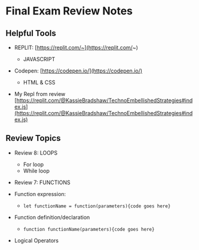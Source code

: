 # Final Exam Review Notes

## Helpful Tools

* REPLIT: [https://replit.com/~](https://replit.com/~)
  * JAVASCRIPT
* Codepen: [https://codepen.io/](https://codepen.io/)
  * HTML & CSS

* My Repl from review [https://replit.com/@KassieBradshaw/TechnoEmbellishedStrategies#index.js](https://replit.com/@KassieBradshaw/TechnoEmbellishedStrategies#index.js)

## Review Topics

* Review 8: LOOPS
  * For loop
  * While loop

* Review 7: FUNCTIONS

* Function expression:
  * `let functionName = function(parameters){code goes here}`
* Function definition/declaration
  * `function functionName(parameters){code goes here}`

* Logical Operators
